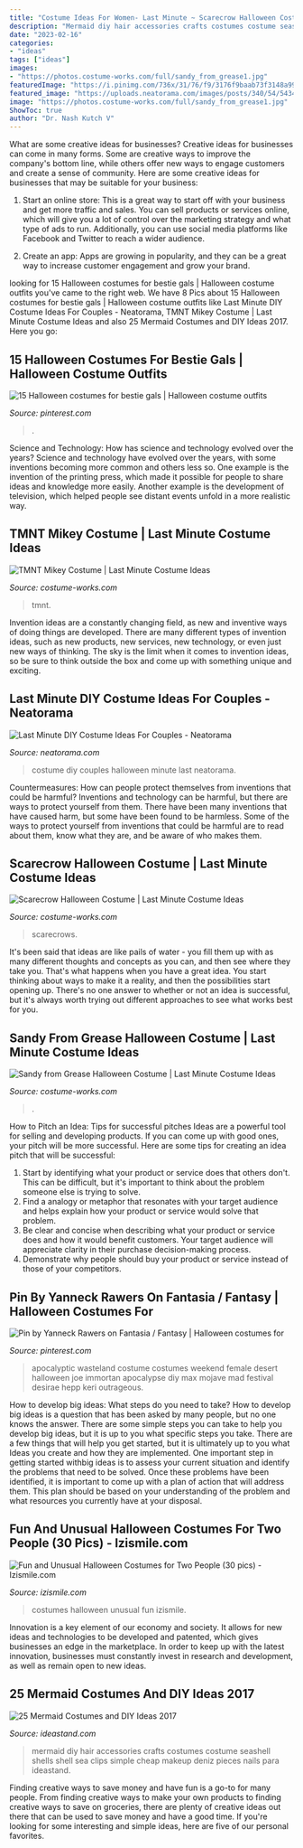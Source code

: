 ```yaml
---
title: "Costume Ideas For Women- Last Minute ~ Scarecrow Halloween Costume"
description: "Mermaid diy hair accessories crafts costumes costume seashell shells shell sea clips simple cheap makeup deniz pieces nails para ideastand"
date: "2023-02-16"
categories:
- "ideas"
tags: ["ideas"]
images:
- "https://photos.costume-works.com/full/sandy_from_grease1.jpg"
featuredImage: "https://i.pinimg.com/736x/31/76/f9/3176f9baab73f3148a99599ac44c98ec.jpg"
featured_image: "https://uploads.neatorama.com/images/posts/340/54/54340/1351643328-0.jpg"
image: "https://photos.costume-works.com/full/sandy_from_grease1.jpg"
ShowToc: true
author: "Dr. Nash Kutch V"
---
```



What are some creative ideas for businesses?
Creative ideas for businesses can come in many forms. Some are creative ways to improve the company's bottom line, while others offer new ways to engage customers and create a sense of community. Here are some creative ideas for businesses that may be suitable for your business:
1. Start an online store: This is a great way to start off with your business and get more traffic and sales. You can sell products or services online, which will give you a lot of control over the marketing strategy and what type of ads to run. Additionally, you can use social media platforms like Facebook and Twitter to reach a wider audience.

2. Create an app: Apps are growing in popularity, and they can be a great way to increase customer engagement and grow your brand.

	

		
looking for 15 Halloween costumes for bestie gals | Halloween costume outfits you've came to the right web. We have 8 Pics about 15 Halloween costumes for bestie gals | Halloween costume outfits like Last Minute DIY Costume Ideas For Couples - Neatorama, TMNT Mikey Costume | Last Minute Costume Ideas and also 25 Mermaid Costumes and DIY Ideas 2017. Here you go:
		
    
## 15 Halloween Costumes For Bestie Gals | Halloween Costume Outfits

<img loading=lazy src="https://i.pinimg.com/736x/31/76/f9/3176f9baab73f3148a99599ac44c98ec.jpg" onerror="this.onerror=null;this.src='https://tse4.mm.bing.net/th?id=OIP.WJ4ltmYuR5HXW1AkBTTLzwHaLE&amp;pid=15.1';" alt="15 Halloween costumes for bestie gals | Halloween costume outfits">

_Source: pinterest.com_

>. 

	

Science and Technology: How has science and technology evolved over the years?
Science and technology have evolved over the years, with some inventions becoming more common and others less so. One example is the invention of the printing press, which made it possible for people to share ideas and knowledge more easily. Another example is the development of television, which helped people see distant events unfold in a more realistic way.

    
## TMNT Mikey Costume | Last Minute Costume Ideas

<img loading=lazy src="https://photos.costume-works.com/full/tmnt_mikey.jpg" onerror="this.onerror=null;this.src='https://tse4.mm.bing.net/th?id=OIP.0sFaU7ZZqtYIwmBfl54KagHaNK&amp;pid=15.1';" alt="TMNT Mikey Costume | Last Minute Costume Ideas">

_Source: costume-works.com_

>tmnt. 

	

Invention ideas are a constantly changing field, as new and inventive ways of doing things are developed. There are many different types of invention ideas, such as new products, new services, new technology, or even just new ways of thinking. The sky is the limit when it comes to invention ideas, so be sure to think outside the box and come up with something unique and exciting.

    
## Last Minute DIY Costume Ideas For Couples - Neatorama

<img loading=lazy src="https://uploads.neatorama.com/images/posts/340/54/54340/1351643328-0.jpg" onerror="this.onerror=null;this.src='https://tse1.mm.bing.net/th?id=OIP.J1dENhvfTAPDe_6CZ4nHKQHaJ4&amp;pid=15.1';" alt="Last Minute DIY Costume Ideas For Couples - Neatorama">

_Source: neatorama.com_

>costume diy couples halloween minute last neatorama. 

	

Countermeasures: How can people protect themselves from inventions that could be harmful?
Inventions and technology can be harmful, but there are ways to protect yourself from them. There have been many inventions that have caused harm, but some have been found to be harmless. Some of the ways to protect yourself from inventions that could be harmful are to read about them, know what they are, and be aware of who makes them.

    
## Scarecrow Halloween Costume | Last Minute Costume Ideas

<img loading=lazy src="https://photos.costume-works.com/full/scarecrow36.jpg" onerror="this.onerror=null;this.src='https://tse4.mm.bing.net/th?id=OIP.MbCw2NFzFuGlvBzU36307AHaKq&amp;pid=15.1';" alt="Scarecrow Halloween Costume | Last Minute Costume Ideas">

_Source: costume-works.com_

>scarecrows. 

	

It's been said that ideas are like pails of water - you fill them up with as many different thoughts and concepts as you can, and then see where they take you. That's what happens when you have a great idea. You start thinking about ways to make it a reality, and then the possibilities start opening up. There's no one answer to whether or not an idea is successful, but it's always worth trying out different approaches to see what works best for you.

    
## Sandy From Grease Halloween Costume | Last Minute Costume Ideas

<img loading=lazy src="https://photos.costume-works.com/full/sandy_from_grease1.jpg" onerror="this.onerror=null;this.src='https://tse3.mm.bing.net/th?id=OIP.YqVUJe7qEu5MUoSWoKKNOAHaMH&amp;pid=15.1';" alt="Sandy from Grease Halloween Costume | Last Minute Costume Ideas">

_Source: costume-works.com_

>. 

	

How to Pitch an Idea: Tips for successful pitches
Ideas are a powerful tool for selling and developing products. If you can come up with good ones, your pitch will be more successful. Here are some tips for creating an idea pitch that will be successful:
1. Start by identifying what your product or service does that others don't. This can be difficult, but it's important to think about the problem someone else is trying to solve.
2. Find a analogy or metaphor that resonates with your target audience and helps explain how your product or service would solve that problem.
3. Be clear and concise when describing what your product or service does and how it would benefit customers. Your target audience will appreciate clarity in their purchase decision-making process.
4. Demonstrate why people should buy your product or service instead of those of your competitors.

    
## Pin By Yanneck Rawers On Fantasia / Fantasy | Halloween Costumes For

<img loading=lazy src="https://i.pinimg.com/736x/83/84/bb/8384bb61d0ef6a5bba5222e80ac1cec9--post-apocalyptic-costume-apocalyptic-fashion.jpg" onerror="this.onerror=null;this.src='https://tse2.mm.bing.net/th?id=OIP.LLSF-BYLLMNvo65DAJmjxQHaLG&amp;pid=15.1';" alt="Pin by Yanneck Rawers on Fantasia / Fantasy | Halloween costumes for">

_Source: pinterest.com_

>apocalyptic wasteland costume costumes weekend female desert halloween joe immortan apocalypse diy max mojave mad festival desirae hepp keri outrageous. 

	

How to develop big ideas: What steps do you need to take?
How to develop big ideas is a question that has been asked by many people, but no one knows the answer. There are some simple steps you can take to help you develop big ideas, but it is up to you what specific steps you take. There are a few things that will help you get started, but it is ultimately up to you what Ideas you create and how they are implemented.
One important step in getting started withbig ideas is to assess your current situation and identify the problems that need to be solved. Once these problems have been identified, it is important to come up with a plan of action that will address them. This plan should be based on your understanding of the problem and what resources you currently have at your disposal.

    
## Fun And Unusual Halloween Costumes For Two People (30 Pics) - Izismile.com

<img loading=lazy src="https://img.izismile.com/img/img6/20130923/640/fun_and_unusual_halloween_costumes_for_two_people_640_05.jpg" onerror="this.onerror=null;this.src='https://tse3.mm.bing.net/th?id=OIP.fuprWs-AbBzDdMfSIDGnLwHaJ4&amp;pid=15.1';" alt="Fun and Unusual Halloween Costumes for Two People (30 pics) - Izismile.com">

_Source: izismile.com_

>costumes halloween unusual fun izismile. 

	

Innovation is a key element of our economy and society. It allows for new ideas and technologies to be developed and patented, which gives businesses an edge in the marketplace. In order to keep up with the latest innovation, businesses must constantly invest in research and development, as well as remain open to new ideas.

    
## 25 Mermaid Costumes And DIY Ideas 2017

<img loading=lazy src="http://ideastand.com/wp-content/uploads/2017/09/mermaid-costume-diy/12-mermaid-costume-diy-ideas-tutorials.jpg" onerror="this.onerror=null;this.src='https://tse4.mm.bing.net/th?id=OIP._9v74bGER80cIws-ydnihAHaLe&amp;pid=15.1';" alt="25 Mermaid Costumes and DIY Ideas 2017">

_Source: ideastand.com_

>mermaid diy hair accessories crafts costumes costume seashell shells shell sea clips simple cheap makeup deniz pieces nails para ideastand. 

	

Finding creative ways to save money and have fun is a go-to for many people. From finding creative ways to make your own products to finding creative ways to save on groceries, there are plenty of creative ideas out there that can be used to save money and have a good time. If you're looking for some interesting and simple ideas, here are five of our personal favorites.

